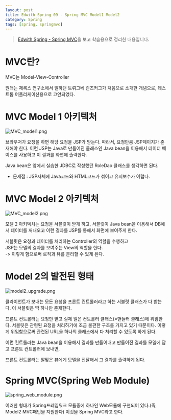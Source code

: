 ```yaml
---
layout: post
title: Edwith Spring 09 - Spring MVC Model1 Model2
category: Spring
tags: [spring, springmvc]
---
```


>[Edwith Spring - Spring MVC](https://www.edwith.org/boostcourse-web/lecture/16762/)을 보고 학습용으로 정리한 내용입니다.

# MVC란?
MVC는 Model-View-Controller<br/>

원래는 제록스 연구소에서 일하던 트뤼그베 린즈커그가 처음으로 소개한 개념으로, 데스트톱 어플리케이션용으로 고안되었다.


# MVC Model 1 아키텍처

![MVC_model1.png](../public/img/spring/MVC_model1.png)

브라우저가 요청을 하면 해당 요청을 JSP가 받는다. 따라서, 요청만큼 JSP페이지가 존재해야 한다. 이런 JSP는 Java로 만들어진 클래스인 Java bean을 이용해서 데이터 베이스를 사용하고 이 결과를 화면에 출력한다.

Java bean은 앞에서 실습한 JDBC로 작성했던 RoleDao 클래스를 생각하면 된다.

- 문제점 : JSP자체에 Java코드와 HTML코드가 섞이고 유지보수가 어렵다.

# MVC Model 2 아키텍처

![MVC_model2.png](../public/img/spring/MVC_model2.png)

모델 2 아키텍처는 요청을 서블릿이 받게 하고, 서블릿이 Java bean을 이용해서 DB에서 데이터를 꺼내오고 이런 결과를 JSP를 통해서 화면에 보여주게 한다.

서블릿은 요청과 데이터를 처리하는 Controller의 역할을 수행하고<br/>
JSP는 모델의 결과를 보여주는 View의 역할을 한다.<br/>
-> 이렇게 함으로써 로직과 뷰를 분리할 수 있게 된다.


# Model 2의 발전된 형태 


![model2_upgrade.png](../public/img/spring/model2_upgrade.png)

클라이언트가 보내는 모든 요청을 프론트 컨트롤러라고 하는 서블릿 클래스가 다 받는다. 이 서블릿은 딱 하나만 존재한다.

프론트 컨트롤러는 요청만 받고 실제 일은 컨트롤러 클래스(=핸들러 클래스)에 위임한다. 서블릿은 관련된 요청을 처리하기에 조금 불편한 구조를 가지고 있기 때문이다. 이렇게 위임함으로써 관련된 URL을 하나의 클래스에서 다 처리할 수 있도록 하게 된다.

이런 컨트롤러는 Java bean을 이용해서 결과를 만들어내고 만들어진 결과를 모델에 담고 프론트 컨트롤러에 보내면,

프론트 컨트롤러는 알맞은 뷰에게 모델을 전달해서 그 결과를 출력하게 된다.



# Spring MVC(Spring Web Module)

![spring_web_module.png](../public/img/spring/spring_web_module.png)


이러한 형태가 Spring프레임워크 모듈중에 하나인 Web모듈에 구현되어 있다.(즉, Model2 MVC패턴을 지원한다) 이것을 Spring MVC라고 한다.




